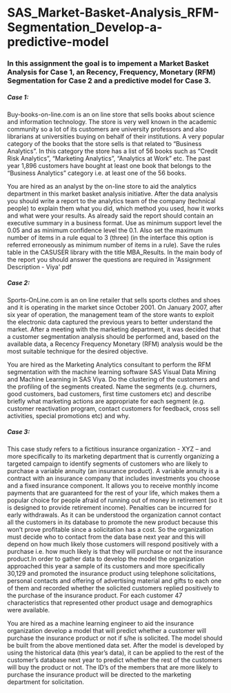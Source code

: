 # SAS_Market-Basket-Analysis_RFM-Segmentation_Develop-a-predictive-model

### In this assignment the goal is to impement a Market Basket Analysis for Case 1, an Recency, Frequency, Monetary (RFM) Segmentation for Case 2 and a predictive model for Case 3.

##### Case 1:
Buy-books-on-line.com is an on line store that sells books about science and information 
technology. The store is very well known in the academic community so a lot of its customers 
are university professors and also librarians at universities buying on behalf of their 
institutions. A very popular category of the books that the store sells is that related to 
“Business Analytics”. In this category the store has a list of 56 books such as “Credit Risk 
Analytics”, “Marketing Analytics”, “Analytics at Work” etc. The past year 1,896 customers 
have bought at least one book that belongs to the “Business Analytics” category i.e. at least 
one of the 56 books.

You are hired as an analyst by the on-line store to aid the analytics department in this market 
basket analysis initiative. After the data analysis you should write a report to the analytics 
team of the company (technical people) to explain them what you did, which method you 
used, how it works and what were your results. As already said the report should contain an 
executive summary in a business format. Use as minimum support level the 0.05 and as 
minimum confidence level the 0.1. Also set the maximum number of items in a rule equal to 
3 (three) (in the interface this option is referred erroneously as minimum number of items in 
a rule). Save the rules table in the CASUSER library with the title MBA_Results. In the main 
body of the report you should answer the questions are required in 'Assignment Description - Viya' pdf

##### Case 2:
Sports-OnLine.com is an on line retailer that sells sports clothes and shoes and it is operating 
in the market since October 2001. On January 2007, after six year of operation, the 
management team of the store wants to exploit the electronic data captured the previous 
years to better understand the market. After a meeting with the marketing department, it 
was decided that a customer segmentation analysis should be performed and, based on the 
available data, a Recency Frequency Monetary (RFM) analysis would be the most suitable 
technique for the desired objective.

You are hired as the Marketing Analytics consultant to perform the RFM segmentation with 
the machine learning software SAS Visual Data Mining and Machine Learning in SAS Viya. Do 
the clustering of the customers and the profiling of the segments created. Name the segments 
(e.g. churners, good customers, bad customers, first time customers etc) and describe briefly 
what marketing actions are appropriate for each segment (e.g. customer reactivation 
program, contact customers for feedback, cross sell activities, special promotions etc) and 
why.

##### Case 3:
This case study refers to a fictitious insurance organization - XYZ – and more specifically to its 
marketing department that is currently organizing a targeted campaign to identify segments 
of customers who are likely to purchase a variable annuity (an insurance product). A variable 
annuity is a contract with an insurance company that includes investments you choose and a 
fixed insurance component. It allows you to receive monthly income payments that are 
guaranteed for the rest of your life, which makes them a popular choice for people afraid of 
running out of money in retirement (so it is designed to provide retirement income). Penalties 
can be incurred for early withdrawals.
As it can be understood the organization cannot contact all the customers in its database to 
promote the new product because this won’t prove profitable since a solicitation has a cost. 
So the organization must decide who to contact from the data base next year and this will 
depend on how much likely those customers will respond positively with a purchase i.e. how 
much likely is that they will purchase or not the insurance product.In order to gather data to 
develop the model the organization approached this year a sample of its customers and more 
specifically 30,129 and promoted the insurance product using telephone solicitations, 
personal contacts and offering of advertising material and gifts to each one of them and 
recorded whether the solicited customers replied positively to the purchase of the insurance
product. For each customer 47 characteristics that represented other product usage and
demographics were available.  

You are hired as a machine learning engineer to aid the insurance organization develop a 
model that will predict whether a customer will purchase the insurance product or not if s/he 
is solicited. The model should be built from the above mentioned data set. After the model is 
developed by using the historical data (this year’s data), it can be applied to the rest of the 
customer’s database next year to predict whether the rest of the customers will buy the 
product or not. The ID’s of the members that are more likely to purchase the insurance 
product will be directed to the marketing department for solicitation. 
